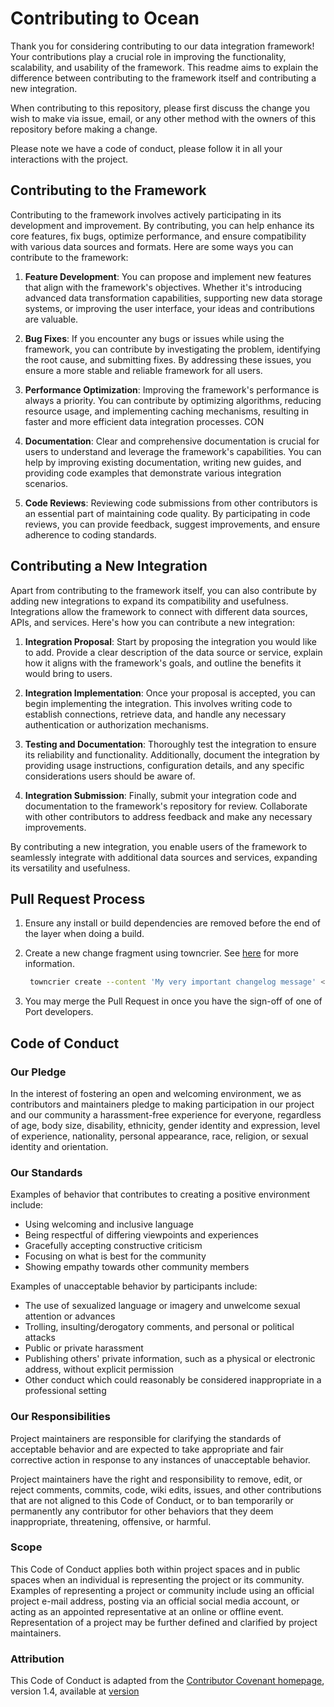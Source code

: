 # Contributing to Ocean

Thank you for considering contributing to our data integration framework! Your contributions play a crucial role in improving the functionality, scalability, and usability of the framework. This readme aims to explain the difference between contributing to the framework itself and contributing a new integration.

When contributing to this repository, please first discuss the change you wish to make via issue,
email, or any other method with the owners of this repository before making a change.

Please note we have a code of conduct, please follow it in all your interactions with the project.


## Contributing to the Framework

Contributing to the framework involves actively participating in its development and improvement. By contributing, you can help enhance its core features, fix bugs, optimize performance, and ensure compatibility with various data sources and formats. Here are some ways you can contribute to the framework:

1. **Feature Development**: You can propose and implement new features that align with the framework's objectives. Whether it's introducing advanced data transformation capabilities, supporting new data storage systems, or improving the user interface, your ideas and contributions are valuable.

2. **Bug Fixes**: If you encounter any bugs or issues while using the framework, you can contribute by investigating the problem, identifying the root cause, and submitting fixes. By addressing these issues, you ensure a more stable and reliable framework for all users.

3. **Performance Optimization**: Improving the framework's performance is always a priority. You can contribute by optimizing algorithms, reducing resource usage, and implementing caching mechanisms, resulting in faster and more efficient data integration processes.
CON
4. **Documentation**: Clear and comprehensive documentation is crucial for users to understand and leverage the framework's capabilities. You can help by improving existing documentation, writing new guides, and providing code examples that demonstrate various integration scenarios.

5. **Code Reviews**: Reviewing code submissions from other contributors is an essential part of maintaining code quality. By participating in code reviews, you can provide feedback, suggest improvements, and ensure adherence to coding standards.

## Contributing a New Integration

Apart from contributing to the framework itself, you can also contribute by adding new integrations to expand its compatibility and usefulness. Integrations allow the framework to connect with different data sources, APIs, and services. Here's how you can contribute a new integration:

1. **Integration Proposal**: Start by proposing the integration you would like to add. Provide a clear description of the data source or service, explain how it aligns with the framework's goals, and outline the benefits it would bring to users.

2. **Integration Implementation**: Once your proposal is accepted, you can begin implementing the integration. This involves writing code to establish connections, retrieve data, and handle any necessary authentication or authorization mechanisms.

3. **Testing and Documentation**: Thoroughly test the integration to ensure its reliability and functionality. Additionally, document the integration by providing usage instructions, configuration details, and any specific considerations users should be aware of.

4. **Integration Submission**: Finally, submit your integration code and documentation to the framework's repository for review. Collaborate with other contributors to address feedback and make any necessary improvements.

By contributing a new integration, you enable users of the framework to seamlessly integrate with additional data sources and services, expanding its versatility and usefulness.

## Pull Request Process

1. Ensure any install or build dependencies are removed before the end of the layer when doing a
   build.
2. Create a new change fragment using towncrier. See [here](https://towncrier.readthedocs.io/en/latest/tutorial.html#creating-news-fragments) for more information.
   ```bash showLineNumbers
    towncrier create --content 'My very important changelog message' <Issue Id / title>.<type (feature / bugfix / etc...)>
    ```

3. You may merge the Pull Request in once you have the sign-off of one of Port developers.

## Code of Conduct

### Our Pledge

In the interest of fostering an open and welcoming environment, we as
contributors and maintainers pledge to making participation in our project and
our community a harassment-free experience for everyone, regardless of age, body
size, disability, ethnicity, gender identity and expression, level of experience,
nationality, personal appearance, race, religion, or sexual identity and
orientation.

### Our Standards

Examples of behavior that contributes to creating a positive environment
include:

- Using welcoming and inclusive language
- Being respectful of differing viewpoints and experiences
- Gracefully accepting constructive criticism
- Focusing on what is best for the community
- Showing empathy towards other community members

Examples of unacceptable behavior by participants include:

- The use of sexualized language or imagery and unwelcome sexual attention or
  advances
- Trolling, insulting/derogatory comments, and personal or political attacks
- Public or private harassment
- Publishing others' private information, such as a physical or electronic
  address, without explicit permission
- Other conduct which could reasonably be considered inappropriate in a
  professional setting

### Our Responsibilities

Project maintainers are responsible for clarifying the standards of acceptable
behavior and are expected to take appropriate and fair corrective action in
response to any instances of unacceptable behavior.

Project maintainers have the right and responsibility to remove, edit, or
reject comments, commits, code, wiki edits, issues, and other contributions
that are not aligned to this Code of Conduct, or to ban temporarily or
permanently any contributor for other behaviors that they deem inappropriate,
threatening, offensive, or harmful.

### Scope

This Code of Conduct applies both within project spaces and in public spaces
when an individual is representing the project or its community. Examples of
representing a project or community include using an official project e-mail
address, posting via an official social media account, or acting as an appointed
representative at an online or offline event. Representation of a project may be
further defined and clarified by project maintainers.

### Attribution

This Code of Conduct is adapted from the [Contributor Covenant homepage](http://contributor-covenant.org), version 1.4,
available at [version](http://contributor-covenant.org/version/1/4)
